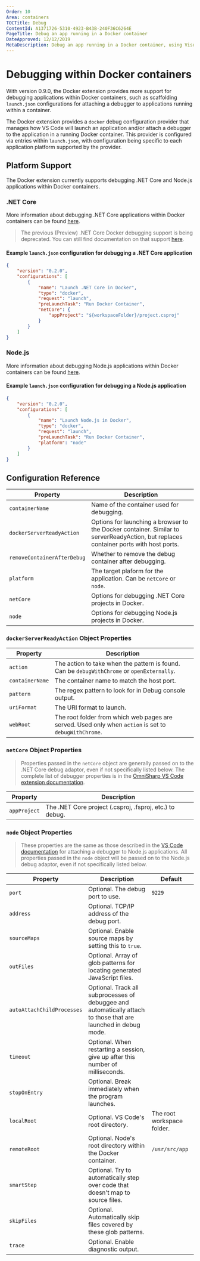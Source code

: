 ```yaml
---
Order: 10
Area: containers
TOCTitle: Debug
ContentId: A1371726-5310-4923-B43B-240F36C6264E
PageTitle: Debug an app running in a Docker container
DateApproved: 12/12/2019
MetaDescription: Debug an app running in a Docker container, using Visual Studio Code.
---
```

# Debugging within Docker containers

With version 0.9.0, the Docker extension provides more support for debugging applications within Docker containers, such as scaffolding `launch.json` configurations for attaching a debugger to applications running within a container.

The Docker extension provides a `docker` debug configuration provider that manages how VS Code will launch an application and/or attach a debugger to the application in a running Docker container. This provider is configured via entries within `launch.json`, with configuration being specific to each application platform supported by the provider.

## Platform Support

The Docker extension currently supports debugging .NET Core and Node.js applications within Docker containers. 

### .NET Core

More information about debugging .NET Core applications within Docker containers can be found [here](Debug-NetCore.md).

> The previous (Preview) .NET Core Docker debugging support is being deprecated. You can still find documentation on that support [here](Debug-NetCore-Deprecated.md).

#### Example `launch.json` configuration for debugging a .NET Core application

```json
{
    "version": "0.2.0",
    "configurations": [
        {
            "name": "Launch .NET Core in Docker",
            "type": "docker",
            "request": "launch",
            "preLaunchTask": "Run Docker Container",
            "netCore": {
                "appProject": "${workspaceFolder}/project.csproj"
            }
        }
    ]
}
```

### Node.js

More information about debugging Node.js applications within Docker containers can be found [here](Debug-Node.md).

#### Example `launch.json` configuration for debugging a Node.js application

```json
{
    "version": "0.2.0",
    "configurations": [
        {
            "name": "Launch Node.js in Docker",
            "type": "docker",
            "request": "launch",
            "preLaunchTask": "Run Docker Container",
            "platform": "node"
        }
    ]
}
```

## Configuration Reference

| Property | Description |
| --- | --- |
| `containerName` | Name of the container used for debugging. |
| `dockerServerReadyAction` | Options for launching a browser to the Docker container. Similar to serverReadyAction, but replaces container ports with host ports. |
| `removeContainerAfterDebug` | Whether to remove the debug container after debugging. |
| `platform` | The target plaform for the application. Can be `netCore` or `node`. |
| `netCore` | Options for debugging .NET Core projects in Docker. |
| `node` | Options for debugging Node.js projects in Docker. |

### `dockerServerReadyAction` Object Properties

| Property | Description |
| --- | --- |
| `action` | The action to take when the pattern is found. Can be `debugWithChrome` or `openExternally`. |
| `containerName` | The container name to match the host port. |
| `pattern` | The regex pattern to look for in Debug console output. |
| `uriFormat` | The URI format to launch. |
| `webRoot` | The root folder from which web pages are served. Used only when `action` is set to `debugWithChrome`. |

### `netCore` Object Properties

> Properties passed in the `netCore` object are generally passed on to the .NET Core debug adaptor, even if not specifically listed below. The complete list of debugger properties is in the [OmniSharp VS Code extension documentation](https://github.com/OmniSharp/omnisharp-vscode/blob/master/debugger-launchjson.md).

| Property | Description |
| --- | --- |
| `appProject` | The .NET Core project (.csproj, .fsproj, etc.) to debug. |

### `node` Object Properties

> These properties are the same as those described in the [VS Code documentation](https://code.visualstudio.com/docs/nodejs/nodejs-debugging#_launch-configuration-attributes) for attaching a debugger to Node.js applications. All properties passed in the `node` object will be passed on to the Node.js debug adaptor, even if not specifically listed below.

| Property | Description | Default |
| --- | --- | --- |
| `port` | Optional. The debug port to use. | `9229` |
| `address` | Optional. TCP/IP address of the debug port. |
| `sourceMaps` | Optional. Enable source maps by setting this to `true`. |
| `outFiles` | Optional. Array of glob patterns for locating generated JavaScript files. |
| `autoAttachChildProcesses` | Optional. Track all subprocesses of debuggee and automatically attach to those that are launched in debug mode. |
| `timeout` | Optional. When restarting a session, give up after this number of milliseconds. |
| `stopOnEntry` | Optional. Break immediately when the program launches. |
| `localRoot` | Optional. VS Code's root directory. | The root workspace folder. |
| `remoteRoot` | Optional. Node's root directory within the Docker container. | `/usr/src/app` |
| `smartStep` | Optional. Try to automatically step over code that doesn't map to source files. |
| `skipFiles` | Optional. Automatically skip files covered by these glob patterns. |
| `trace` | Optional. Enable diagnostic output. |